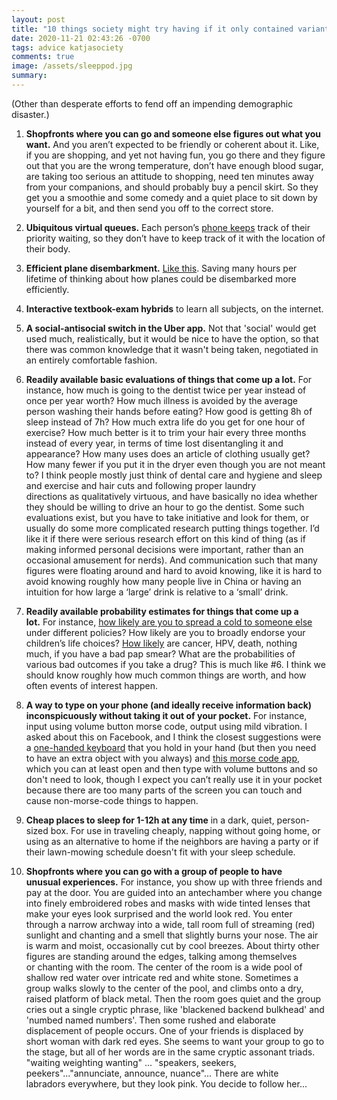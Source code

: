 ```yaml
---
layout: post
title: "10 things society might try having if it only contained variants of me"
date: 2020-11-21 02:43:26 -0700
tags: advice katjasociety
comments: true
image: /assets/sleeppod.jpg
summary:
---
```

(Other than desperate efforts to fend off an impending demographic disaster.)

1. **Shopfronts where you can go and someone else figures out what you want.** And you aren’t expected to be friendly or coherent about it. Like, if you are shopping, and yet not having fun, you go there and they figure out that you are the wrong temperature, don’t have enough blood sugar, are taking too serious an attitude to shopping, need ten minutes away from your companions, and should probably buy a pencil skirt. So they get you a smoothie and some comedy and a quiet place to sit down by yourself for a bit, and then send you off to the correct store.

2. **Ubiquitous virtual queues.** Each person’s [phone keeps](https://meteuphoric.wordpress.com/2014/08/20/imaginary-queues/) track of their priority waiting, so they don’t have to keep track of it with the location of their body.

3. **Efficient plane disembarkment.** [Like this](https://meteuphoric.wordpress.com/2016/07/01/aisle-seat-theorizing/). Saving many hours per lifetime of thinking about how planes could be disembarked more efficiently.<!--ex-->

4. **Interactive textbook-exam hybrids** to learn all subjects, on the internet. 

5. **A social-antisocial switch in the Uber app.** Not that 'social' would get used much, realistically, but it would be nice to have the option, so that there was common knowledge that it wasn't being taken, negotiated in an entirely comfortable fashion.

6. **Readily available basic evaluations of things that come up a lot.** For instance, how much is going to the dentist twice per year instead of once per year worth? How much illness is avoided by the average person washing their hands before eating? How good is getting 8h of sleep instead of 7h? How much extra life do you get for one hour of exercise? How much better is it to trim your hair every three months instead of every year, in terms of time lost disentangling it and appearance? How many uses does an article of clothing usually get? How many fewer if you put it in the dryer even though you are not meant to? I think people mostly just think of dental care and hygiene and sleep and exercise and hair cuts and following proper laundry directions as qualitatively virtuous, and have basically no idea whether they should be willing to drive an hour to go the dentist. Some such evaluations exist, but you have to take initiative and look for them, or usually do some more complicated research putting things together. I’d like it if there were serious research effort on this kind of thing (as if making informed personal decisions were important, rather than an occasional amusement for nerds). And communication such that many figures were floating around and hard to avoid knowing, like it is hard to avoid knowing roughly how many people live in China or having an intuition for how large a ‘large’ drink is relative to a ‘small’ drink.

7. **Readily available probability estimates for things that come up a lot.** For instance, [how likely are you to spread a cold to someone else](https://worldspiritsockpuppet.com/2020/11/17/octobillionupling-effort.html) under different policies? How likely are you to broadly endorse your children’s life choices? [How likely](https://meteuphoric.wordpress.com/2010/08/24/why-is-medical-advice-all-caution-and-no-info/) are cancer, HPV, death, nothing much, if you have a bad pap smear? What are the probabilities of various bad outcomes if you take a drug? This is much like \#6. I think we should know roughly how much common things are worth, and how often events of interest happen.

8. **A way to type on your phone (and ideally receive information back) inconspicuously without taking it out of your pocket.** For instance, input using volume button morse code, output using mild vibration. I asked about this on Facebook, and I think the closest suggestions were a [one-handed keyboard](http://twiddler.tekgear.com/) that you hold in your hand (but then you need to have an extra object with you always) and [this morse code app](https://play.google.com/store/apps/details?id=com.morsecode.translator.jinh), which you can at least open and then type with volume buttons and so don't need to look, though I expect you can’t really use it in your pocket because there are too many parts of the screen you can touch and cause non-morse-code things to happen.

9. **Cheap places to sleep for 1-12h at any time** in a dark, quiet, person-sized box. For use in traveling cheaply, napping without going home, or using as an alternative to home if the neighbors are having a party or if their lawn-mowing schedule doesn't fit with your sleep schedule.

10. **Shopfronts where you can go with a group of people to have unusual experiences.** For instance, you show up with three friends and pay at the door. You are guided into an antechamber where you change into finely embroidered robes and masks with wide tinted lenses that make your eyes look surprised and the world look red. You enter through a narrow archway into a wide, tall room full of streaming (red) sunlight and chanting and a smell that slightly burns your nose. The air is warm and moist, occasionally cut by cool breezes. About thirty other figures are standing around the edges, talking among themselves or chanting with the room. The center of the room is a wide pool of shallow red water over intricate red and white stone. Sometimes a group walks slowly to the center of the pool, and climbs onto a dry, raised platform of black metal. Then the room goes quiet and the group cries out a single cryptic phrase, like 'blackened backend bulkhead' and 'numbed named numbers'. Then some rushed and elaborate displacement of people occurs. One of your friends is displaced by short woman with dark red eyes. She seems to want your group to go to the stage, but all of her words are in the same cryptic assonant triads. "waiting weighting wanting" ... "speakers, seekers, peekers"..."annunciate, announce, nuance"... There are white labradors everywhere, but they look pink. You decide to follow her...

